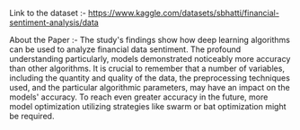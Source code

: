 Link to the dataset :- https://www.kaggle.com/datasets/sbhatti/financial-sentiment-analysis/data


About the Paper :-
The study's findings show how deep learning algorithms can be used to analyze financial data sentiment. 
The profound understanding particularly, models demonstrated noticeably more accuracy than other algorithms.
It is crucial to remember that a number of variables, including the quantity and quality of the data, the preprocessing techniques used, and the particular algorithmic parameters, may have an impact on the models' accuracy. 
To reach even greater accuracy in the future, more model optimization utilizing strategies like swarm or bat optimization might be required. 
